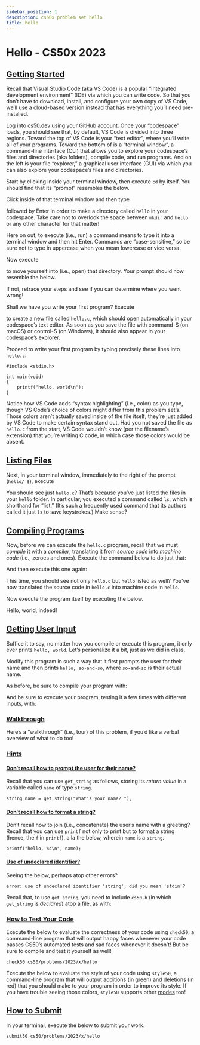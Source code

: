 ```yaml
---
sidebar_position: 1
description: cs50x problem set hello
title: hello
---
```


# Hello - CS50x 2023

## [Getting Started](#getting-started)

Recall that Visual Studio Code (aka VS Code) is a popular “integrated development environment” (IDE) via which you can write code. So that you don’t have to download, install, and configure your own copy of VS Code, we’ll use a cloud-based version instead that has everything you’ll need pre-installed.

Log into [cs50.dev](https://cs50.dev/) using your GitHub account. Once your “codespace” loads, you should see that, by default, VS Code is divided into three regions. Toward the top of VS Code is your “text editor”, where you’ll write all of your programs. Toward the bottom of is a “terminal window”, a command-line interface (CLI) that allows you to explore your codespace’s files and directories (aka folders), compile code, and run programs. And on the left is your file “explorer,” a graphical user interface (GUI) via which you can also explore your codespace’s files and directories.

Start by clicking inside your terminal window, then execute `cd` by itself. You should find that its “prompt” resembles the below.

Click inside of that terminal window and then type

followed by Enter in order to make a directory called `hello` in your codespace. Take care not to overlook the space between `mkdir` and `hello` or any other character for that matter!

Here on out, to execute (i.e., run) a command means to type it into a terminal window and then hit Enter. Commands are “case-sensitive,” so be sure not to type in uppercase when you mean lowercase or vice versa.

Now execute

to move yourself into (i.e., open) that directory. Your prompt should now resemble the below.

If not, retrace your steps and see if you can determine where you went wrong!

Shall we have you write your first program? Execute

to create a new file called `hello.c`, which should open automatically in your codespace’s text editor. As soon as you save the file with command-S (on macOS) or control-S (on Windows), it should also appear in your codespace’s explorer.

Proceed to write your first program by typing precisely these lines into `hello.c`:

```
#include <stdio.h>

int main(void)
{
    printf("hello, world\n");
}

```

Notice how VS Code adds “syntax highlighting” (i.e., color) as you type, though VS Code’s choice of colors might differ from this problem set’s. Those colors aren’t actually saved inside of the file itself; they’re just added by VS Code to make certain syntax stand out. Had you not saved the file as `hello.c` from the start, VS Code wouldn’t know (per the filename’s extension) that you’re writing C code, in which case those colors would be absent.

## [Listing Files](#listing-files)

Next, in your terminal window, immediately to the right of the prompt (`hello/ $`), execute

You should see just `hello.c`? That’s because you’ve just listed the files in your `hello` folder. In particular, you executed a command called `ls`, which is shorthand for “list.” (It’s such a frequently used command that its authors called it just `ls` to save keystrokes.) Make sense?

## [Compiling Programs](#compiling-programs)

Now, before we can execute the `hello.c` program, recall that we must _compile_ it with a _compiler_, translating it from _source code_ into _machine code_ (i.e., zeroes and ones). Execute the command below to do just that:

And then execute this one again:

This time, you should see not only `hello.c` but `hello` listed as well? You’ve now translated the source code in `hello.c` into machine code in `hello`.

Now execute the program itself by executing the below.

Hello, world, indeed!

## [Getting User Input](#getting-user-input)

Suffice it to say, no matter how you compile or execute this program, it only ever prints `hello, world`. Let’s personalize it a bit, just as we did in class.

Modify this program in such a way that it first prompts the user for their name and then prints `hello, so-and-so`, where `so-and-so` is their actual name.

As before, be sure to compile your program with:

And be sure to execute your program, testing it a few times with different inputs, with:

### [Walkthrough](#walkthrough)

Here’s a “walkthrough” (i.e., tour) of this problem, if you’d like a verbal overview of what to do too!

### [Hints](#hints)

#### [Don’t recall how to prompt the user for their name?](#dont-recall-how-to-prompt-the-user-for-their-name)

Recall that you can use `get_string` as follows, storing its _return value_ in a variable called `name` of type `string`.

```
string name = get_string("What's your name? ");

```

#### [Don’t recall how to format a string?](#dont-recall-how-to-format-a-string)

Don’t recall how to join (i.e., concatenate) the user’s name with a greeting? Recall that you can use `printf` not only to print but to format a string (hence, the `f` in `printf`), a la the below, wherein `name` is a `string`.

```
printf("hello, %s\n", name);

```

#### [Use of undeclared identifier?](#use-of-undeclared-identifier)

Seeing the below, perhaps atop other errors?

```
error: use of undeclared identifier 'string'; did you mean 'stdin'?

```

Recall that, to use `get_string`, you need to include `cs50.h` (in which `get_string` is _declared_) atop a file, as with:

### [How to Test Your Code](#how-to-test-your-code)

Execute the below to evaluate the correctness of your code using `check50`, a command-line program that will output happy faces whenever your code passes CS50’s automated tests and sad faces whenever it doesn’t! But be sure to compile and test it yourself as well!

```
check50 cs50/problems/2023/x/hello

```

Execute the below to evaluate the style of your code using `style50`, a command-line program that will output additions (in green) and deletions (in red) that you should make to your program in order to improve its style. If you have trouble seeing those colors, `style50` supports other [modes](https://cs50.readthedocs.io/style50/) too!

## [How to Submit](#how-to-submit)

In your terminal, execute the below to submit your work.

```
submit50 cs50/problems/2023/x/hello

```